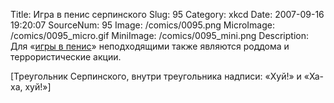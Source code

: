 Title: Игра в пенис серпинского 
Slug: 95 
Category: xkcd 
Date: 2007-09-16 19:20:07 
SourceNum: 95 
Image: /comics/0095.png 
MicroImage: /comics/0095_micro.gif 
MiniImage: /comics/0095_mini.png 
Description: Для «<a href="http://www.urbandictionary.com/define.php?term=the+penis+game">игры в пенис</a>» неподходящими также являются роддома и террористические акции. 

[Треугольник Серпинского, внутри треугольника надписи: «Хуй!» и «Ха-ха, хуй!»]